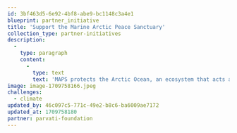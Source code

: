 ```yaml
---
id: 3bf463d5-6e92-4bf8-abe9-bc1148c3a4e1
blueprint: partner_initiative
title: 'Support the Marine Arctic Peace Sanctuary'
collection_type: partner-initiatives
description:
  -
    type: paragraph
    content:
      -
        type: text
        text: 'MAPS protects the Arctic Ocean, an ecosystem that acts as our planet’s life support system. In so doing, it safeguards our homes, food and water supplies, global immunity, economic balance, social stability, and world peace.'
image: image-1709758166.jpeg
challenges:
  - climate
updated_by: 46c097c5-771c-49e2-b8c6-ba6009ae7172
updated_at: 1709758180
partner: parvati-foundation
---
```

